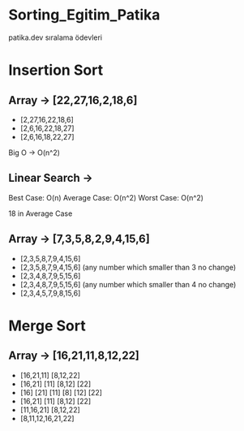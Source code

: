 # Sorting_Egitim_Patika
patika.dev sıralama ödevleri

# Insertion Sort
## Array -> [22,27,16,2,18,6]
- [2,27,16,22,18,6]
- [2,6,16,22,18,27]
- [2,6,16,18,22,27]

Big O -> O(n^2)

## Linear Search ->
Best Case: O(n)
Average Case: O(n^2)
Worst Case: O(n^2)

18 in Average Case

## Array -> [7,3,5,8,2,9,4,15,6]
- [2,3,5,8,7,9,4,15,6]
- [2,3,5,8,7,9,4,15,6] (any number which smaller than 3 no change)
- [2,3,4,8,7,9,5,15,6]
- [2,3,4,8,7,9,5,15,6] (any number which smaller than 4 no change)
- [2,3,4,5,7,9,8,15,6]

# Merge Sort

## Array -> [16,21,11,8,12,22]
- [16,21,11] [8,12,22]
- [16,21] [11] [8,12] [22]
- [16] [21] [11] [8] [12] [22]
- [16,21] [11] [8,12] [22]
- [11,16,21] [8,12,22]
- [8,11,12,16,21,22]
